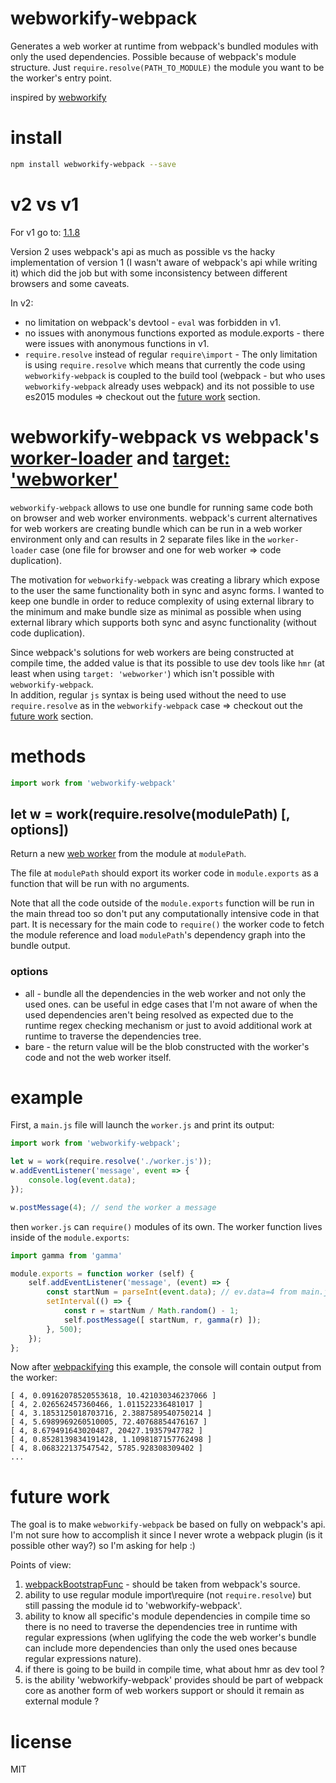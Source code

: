 # webworkify-webpack

Generates a web worker at runtime from webpack's bundled modules with only the used dependencies. Possible because of webpack's module structure. Just `require.resolve(PATH_TO_MODULE)` the module you want to be the worker's entry point.

inspired by [webworkify](https://github.com/substack/webworkify)

# install

```sh
npm install webworkify-webpack --save
```

# v2 vs v1

For v1 go to: [1.1.8](https://github.com/borisirota/webworkify-webpack/tree/1.1.8)

Version 2 uses webpack's api as much as possible vs the hacky implementation of version 1 (I wasn't aware of webpack's api while writing it) which did the job but with some inconsistency between different browsers and some caveats.

In v2:
* no limitation on webpack's devtool - `eval` was forbidden in v1.
* no issues with anonymous functions exported as module.exports - there were issues with anonymous functions in v1.
* `require.resolve` instead of regular `require\import` - The only limitation is using `require.resolve` which means that currently the code using `webworkify-webpack` is coupled to the build tool (webpack - but who uses `webworkify-webpack` already uses webpack) and its not possible to use es2015 modules => checkout out the [future work](#future-work) section.

# webworkify-webpack vs webpack's [worker-loader](https://github.com/webpack/worker-loader) and [target: 'webworker'](https://webpack.github.io/docs/configuration.html#target)

`webworkify-webpack` allows to use one bundle for running same code both on browser and web worker environments.
webpack's current alternatives for web workers are creating bundle which can be run in a web worker environment only and can results in 2 separate files like in the `worker-loader` case (one file for browser and one for web worker => code duplication).

The motivation for `webworkify-webpack` was creating a library which expose to the user the same functionality both in sync and async forms.
I wanted to keep one bundle in order to reduce complexity of using external library to the minimum and make bundle size as minimal as possible when using external library which supports both sync and async functionality (without code duplication).

Since webpack's solutions for web workers are being constructed at compile time, the added value is that its possible to use dev tools like `hmr` (at least when using `target: 'webworker'`) which isn't possible with `webworkify-webpack`.  
In addition, regular `js` syntax is being used without the need to use `require.resolve` as in the `webworkify-webpack` case => checkout out the [future work](#future-work) section.

# methods

```js
import work from 'webworkify-webpack'
```

## let w = work(require.resolve(modulePath) [, options])

Return a new
[web worker](https://developer.mozilla.org/en-US/docs/Web/API/Worker)
from the module at `modulePath`.

The file at `modulePath` should export its worker code in `module.exports` as a
function that will be run with no arguments.

Note that all the code outside of the `module.exports` function will be run in
the main thread too so don't put any computationally intensive code in that
part. It is necessary for the main code to `require()` the worker code to fetch
the module reference and load `modulePath`'s dependency graph into the bundle
output.

### options
- all - bundle all the dependencies in the web worker and not only the used ones. can be useful in edge cases that I'm not aware of when the used dependencies aren't being resolved as expected due to the runtime regex checking mechanism or just to avoid additional work at runtime to traverse the dependencies tree.
- bare - the return value will be the blob constructed with the worker's code and not the web worker itself.

# example

First, a `main.js` file will launch the `worker.js` and print its output:

```js
import work from 'webworkify-webpack';

let w = work(require.resolve('./worker.js'));
w.addEventListener('message', event => {
    console.log(event.data);
});

w.postMessage(4); // send the worker a message
```

then `worker.js` can `require()` modules of its own. The worker function lives
inside of the `module.exports`:

```js
import gamma from 'gamma'

module.exports = function worker (self) {
    self.addEventListener('message', (event) => {
        const startNum = parseInt(event.data); // ev.data=4 from main.js
        setInterval(() => {
            const r = startNum / Math.random() - 1;
            self.postMessage([ startNum, r, gamma(r) ]);
        }, 500);
    });
};
```

Now after [webpackifying](https://webpack.github.io) this example, the console will
contain output from the worker:

```
[ 4, 0.09162078520553618, 10.421030346237066 ]
[ 4, 2.026562457360466, 1.011522336481017 ]
[ 4, 3.1853125018703716, 2.3887589540750214 ]
[ 4, 5.6989969260510005, 72.40768854476167 ]
[ 4, 8.679491643020487, 20427.19357947782 ]
[ 4, 0.8528139834191428, 1.1098187157762498 ]
[ 4, 8.068322137547542, 5785.928308309402 ]
...
```

# future work

The goal is to make `webworkify-webpack` be based on fully on webpack's api. I'm not sure how to accomplish it since I never wrote a webpack plugin (is it possible other way?) so I'm asking for help :)

Points of view:  

1. [webpackBootstrapFunc](https://github.com/borisirota/webworkify-webpack/blob/master/index.js#L1) - should be taken from webpack's source.  
2. ability to use regular module import\require (not `require.resolve`) but still passing the module id to 'webworkify-webpack'.  
3. ability to know all specific's module dependencies in compile time so there is no need to traverse the dependencies tree in runtime with regular expressions (when uglifying the code the web worker's bundle can include more dependencies than only the used ones because regular expressions nature).  
4. if there is going to be build in compile time, what about hmr as dev tool ?  
5. is the ability 'webworkify-webpack' provides should be part of webpack core as another form of web workers support or should it remain as external module ?

# license

MIT
